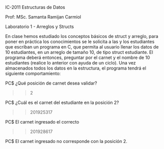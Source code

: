 IC-2011 Estructuras de Datos

Prof: MSc. Samanta Ramijan Carmiol

Laboratorio 1 - Arreglos y Structs


En clase hemos estudiado los conceptos básicos de struct y arreglo, para poner en práctica
los conocimientos se le solicita a las y los estudiantes que escriban un programa en C, que
permita al usuario llenar los datos de 10 estudiantes, en un arreglo de tamaño 10, de tipo
struct estudiante. El programa deberá entonces, preguntar por el carnet y el nombre
de 10 estudiantes (realice lo anterior con ayuda de un ciclo). Una vez almacenados todos los
datos en la estructura, el programa tendrá el siguiente comportamiento:

PC$ ¿Qué posición de carnet desea validar?
>> 2

PC$ ¿Cuál es el carnet del estudiante en la posición 2?
>> 201925317

PC$ El carnet ingresado el correcto
>>201928617

PC$ El carnet ingresado no corresponde con la posición 2.
